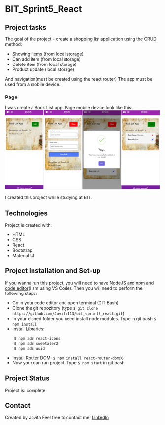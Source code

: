 # BIT_Sprint5_React

## Project tasks

The goal of the project - create a shopping list application using the CRUD method:
- Showing items (from local storage)
- Can add item (from local storage)
- Delete item (from local storage)
- Product update (local storage)

And navigation(must be created using the react router)
The app must be used from a mobile device.

### Page

I was create a Book List app. Page mobile device look like this:
![Page](./src/components/images/page.png)

I created this project while studying at BIT.


## Technologies

Project is created with:

* HTML
* CSS
* React
* Bootstrap
* Material UI


## Project Installation and Set-up

If you wanna run this project, you will need to have [NodeJS and npm](https://nodejs.org/en/) and [code editor](https://code.visualstudio.com/)(I am using VS Code).
Then you will need to perform the following steps:

- Go in your code editor and open terminal (GIT Bash)
- Clone the git repozitory (type `$ git clone https://github.com/Jovita113/bit_sprint5_react.git`)
- In your cloned folder you need install node modules. Type in git bash  `$ npm install`
- Install Libraries:
```
    $ npm add react-icons
    $ npm add sweetaler2
    $ npm add uuid
```
- Install Router DOM:
    `$ npm install react-router-dom@6`
- Now your can run project. Type `$ npm start` in git bash

## Project Status
Project is: complete

## Contact
Created by Jovita Feel free to contact me! [LinkedIn](https://linkedin.com/in/jovita-s-496773219)

 